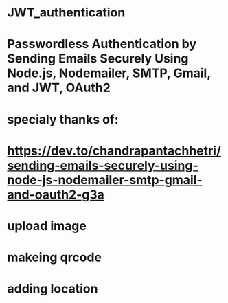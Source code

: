# JWT_authentication

# Passwordless Authentication by Sending Emails Securely Using Node.js, Nodemailer, SMTP, Gmail, and JWT, OAuth2

# specialy thanks of: 
# https://dev.to/chandrapantachhetri/sending-emails-securely-using-node-js-nodemailer-smtp-gmail-and-oauth2-g3a

# upload image
# makeing qrcode
# adding location